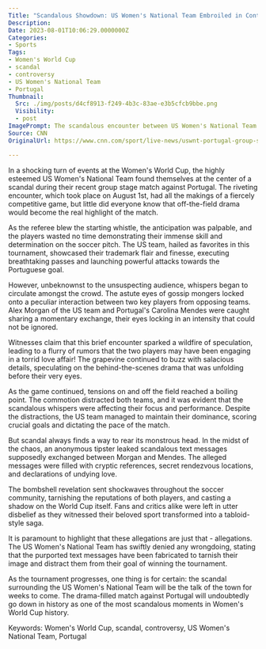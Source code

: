 ```yaml
---
Title: "Scandalous Showdown: US Women's National Team Embroiled in Controversy in World Cup Match Against Portugal!"
Description: 
Date: 2023-08-01T10:06:29.0000000Z
Categories:
- Sports
Tags:
- Women's World Cup
- scandal
- controversy
- US Women's National Team
- Portugal
Thumbnail:
  Src: ./img/posts/d4cf8913-f249-4b3c-83ae-e3b5cfcb9bbe.png
  Visibility:
  - post
ImagePrompt: The scandalous encounter between US Women's National Team and Portugal during the Group Stage match at the Women's World Cup.
Source: CNN
OriginalUrl: https://www.cnn.com/sport/live-news/uswnt-portugal-group-stage-womens-world-cup-08-01-23/index.html

---
```

In a shocking turn of events at the Women's World Cup, the highly esteemed US Women's National Team found themselves at the center of a scandal during their recent group stage match against Portugal. The riveting encounter, which took place on August 1st, had all the makings of a fiercely competitive game, but little did everyone know that off-the-field drama would become the real highlight of the match.

As the referee blew the starting whistle, the anticipation was palpable, and the players wasted no time demonstrating their immense skill and determination on the soccer pitch. The US team, hailed as favorites in this tournament, showcased their trademark flair and finesse, executing breathtaking passes and launching powerful attacks towards the Portuguese goal.

However, unbeknownst to the unsuspecting audience, whispers began to circulate amongst the crowd. The astute eyes of gossip mongers locked onto a peculiar interaction between two key players from opposing teams. Alex Morgan of the US team and Portugal's Carolina Mendes were caught sharing a momentary exchange, their eyes locking in an intensity that could not be ignored.

Witnesses claim that this brief encounter sparked a wildfire of speculation, leading to a flurry of rumors that the two players may have been engaging in a torrid love affair! The grapevine continued to buzz with salacious details, speculating on the behind-the-scenes drama that was unfolding before their very eyes.

As the game continued, tensions on and off the field reached a boiling point. The commotion distracted both teams, and it was evident that the scandalous whispers were affecting their focus and performance. Despite the distractions, the US team managed to maintain their dominance, scoring crucial goals and dictating the pace of the match.

But scandal always finds a way to rear its monstrous head. In the midst of the chaos, an anonymous tipster leaked scandalous text messages supposedly exchanged between Morgan and Mendes. The alleged messages were filled with cryptic references, secret rendezvous locations, and declarations of undying love.

The bombshell revelation sent shockwaves throughout the soccer community, tarnishing the reputations of both players, and casting a shadow on the World Cup itself. Fans and critics alike were left in utter disbelief as they witnessed their beloved sport transformed into a tabloid-style saga.

It is paramount to highlight that these allegations are just that - allegations. The US Women's National Team has swiftly denied any wrongdoing, stating that the purported text messages have been fabricated to tarnish their image and distract them from their goal of winning the tournament.

As the tournament progresses, one thing is for certain: the scandal surrounding the US Women's National Team will be the talk of the town for weeks to come. The drama-filled match against Portugal will undoubtedly go down in history as one of the most scandalous moments in Women's World Cup history.

Keywords: Women's World Cup, scandal, controversy, US Women's National Team, Portugal
